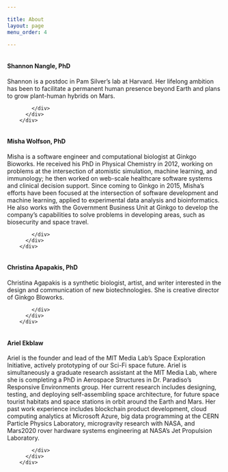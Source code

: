 ```yaml
---

title: About
layout: page
menu_order: 4

---
```


<div class="container" id="tourpackages-carousel">
      
   <div class="row">
        
   <div class="col-xs-18 col-sm-6 col-md-6">
          <div class="thumbnail">
            <img src="https://viriditas-org.github.io/photos/shannon.png" alt="">
              <div class="caption">
                <h4>Shannon Nangle, PhD</h4>
                <p>Shannon is a postdoc in Pam Silver’s lab at Harvard. Her lifelong ambition has been to facilitate a permanent human presence beyond Earth and plans to grow plant-human hybrids on Mars.</p>
              
            </div>
          </div>
        </div>

   <div class="col-xs-18 col-sm-6 col-md-6">
          <div class="thumbnail">
            <img src="https://viriditas-org.github.io/photos/misha.png" alt="">
              <div class="caption">
                <h4>Misha Wolfson, PhD</h4>
                <p>Misha is a software engineer and computational biologist at Ginkgo Bioworks. He received his PhD in Physical Chemistry in 2012, working on problems at the intersection of atomistic simulation, machine learning, and immunology; he then worked on web-scale healthcare software systems and clinical decision support. Since coming to Ginkgo in 2015, Misha’s efforts have been focused at the intersection of software development and machine learning, applied to experimental data analysis and bioinformatics. He also works with the Government Business Unit at Ginkgo to develop the company’s capabilities to solve problems in developing areas, such as biosecurity and space travel.</p>
               
            </div>
          </div>
        </div>
        
        
  <div class="w-100"></div>
  
   <div class="col-xs-18 col-sm-6 col-md-6">
        <div class="thumbnail">
            <img src="https://viriditas-org.github.io/photos/christina.png" alt="">
              <div class="caption">
                <h4>Christina Apapakis, PhD</h4>
                <p>Christina Agapakis is a synthetic biologist, artist, and writer interested in the design and communication of new biotechnologies. She is creative director of Ginkgo BIoworks.</p>
              
            </div>
          </div>
        </div>

   <div class="col-xs-18 col-sm-6 col-md-6">
       <div class="thumbnail">
            <img src="https://viriditas-org.github.io/photos/ariel.png" alt="">
              <div class="caption">
                <h4>Ariel Ekblaw</h4>
                <p>Ariel is the founder and lead of the MIT Media Lab’s Space Exploration Initiative, actively prototyping of our Sci-Fi space future. Ariel is simultaneously a graduate research assistant at the MIT Media Lab, where she is completing a PhD in Aerospace Structures in Dr. Paradiso’s Responsive Environments group. Her current research includes designing, testing, and deploying self-assembling space architecture, for future space tourist habitats and space stations in orbit around the Earth and Mars. Her past work experience includes blockchain product development, cloud computing analytics at Microsoft Azure, big data programming at the CERN Particle Physics Laboratory, microgravity research with NASA, and Mars2020 rover hardware systems engineering at NASA’s Jet Propulsion Laboratory.</p>
                
            </div>
          </div>
        </div>
        
  </div>
      
</div>



